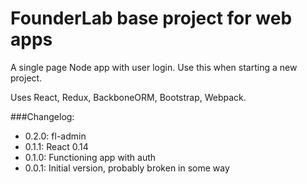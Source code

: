 # FounderLab base project for web apps

A single page Node app with user login. Use this when starting a new project.

Uses React, Redux, BackboneORM, Bootstrap, Webpack.

###Changelog:

- 0.2.0: fl-admin
- 0.1.1: React 0.14
- 0.1.0: Functioning app with auth
- 0.0.1: Initial version, probably broken in some way

